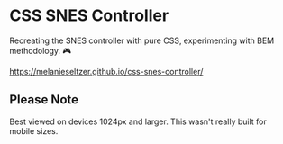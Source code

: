 # CSS SNES Controller

Recreating the SNES controller with pure CSS, experimenting with BEM methodology. :video_game:

https://melanieseltzer.github.io/css-snes-controller/

## Please Note

Best viewed on devices 1024px and larger. This wasn't really built for mobile sizes.
